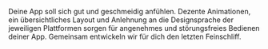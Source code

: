 Deine App soll sich gut und geschmeidig anfühlen. Dezente Animationen, ein übersichtliches Layout und Anlehnung an die Designsprache der jeweiligen Plattformen sorgen für angenehmes und störungsfreies Bedienen deiner App. Gemeinsam entwickeln wir für dich den letzten Feinschliff.